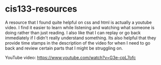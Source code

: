 # cis133-resources
A resource that I found quite helpful on css and html is actually a
youtube video. I find it easier to learn while listening and watching what someone is doing rather than just reading. I also like that I can replay or go back immediately if I didn't really understand something. Its also helpful that they provide time stamps in the description of the video for when I need to go back and review certain parts that I might be struggling on.

YouTube video: https://www.youtube.com/watch?v=G3e-cpL7ofc
